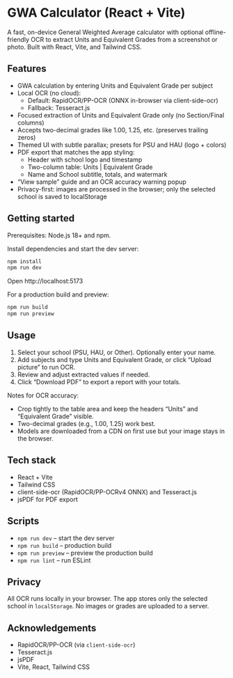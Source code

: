 # GWA Calculator (React + Vite)

A fast, on-device General Weighted Average calculator with optional offline-friendly OCR to extract Units and Equivalent Grades from a screenshot or photo. Built with React, Vite, and Tailwind CSS.

## Features

- GWA calculation by entering Units and Equivalent Grade per subject
- Local OCR (no cloud):
  - Default: RapidOCR/PP-OCR (ONNX in-browser via client-side-ocr)
  - Fallback: Tesseract.js
- Focused extraction of Units and Equivalent Grade only (no Section/Final columns)
- Accepts two-decimal grades like 1.00, 1.25, etc. (preserves trailing zeros)
- Themed UI with subtle parallax; presets for PSU and HAU (logo + colors)
- PDF export that matches the app styling:
  - Header with school logo and timestamp
  - Two-column table: Units | Equivalent Grade
  - Name and School subtitle, totals, and watermark
- “View sample” guide and an OCR accuracy warning popup
- Privacy-first: images are processed in the browser; only the selected school is saved to localStorage

## Getting started

Prerequisites: Node.js 18+ and npm.

Install dependencies and start the dev server:

```powershell
npm install
npm run dev
```

Open http://localhost:5173

For a production build and preview:

```powershell
npm run build
npm run preview
```

## Usage

1. Select your school (PSU, HAU, or Other). Optionally enter your name.
2. Add subjects and type Units and Equivalent Grade, or click “Upload picture” to run OCR.
3. Review and adjust extracted values if needed.
4. Click “Download PDF” to export a report with your totals.

Notes for OCR accuracy:
- Crop tightly to the table area and keep the headers “Units” and “Equivalent Grade” visible.
- Two-decimal grades (e.g., 1.00, 1.25) work best.
- Models are downloaded from a CDN on first use but your image stays in the browser.

## Tech stack

- React + Vite
- Tailwind CSS
- client-side-ocr (RapidOCR/PP-OCRv4 ONNX) and Tesseract.js
- jsPDF for PDF export

## Scripts

- `npm run dev` – start the dev server
- `npm run build` – production build
- `npm run preview` – preview the production build
- `npm run lint` – run ESLint

## Privacy

All OCR runs locally in your browser. The app stores only the selected school in `localStorage`. No images or grades are uploaded to a server.

## Acknowledgements

- RapidOCR/PP-OCR (via `client-side-ocr`)
- Tesseract.js
- jsPDF
- Vite, React, Tailwind CSS
